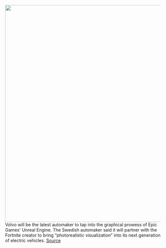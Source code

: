 <img src='https://cdn.vox-cdn.com/thumbor/GLAUha5liyHf_wXSYp9BtI70WDI=/0x0:1920x1080/1200x800/filters:focal(807x387:1113x693)/cdn.vox-cdn.com/uploads/chorus_image/image/70930192/301693_Volvo_Cars_and_Epic_Games_bring_real_time_photorealistic_visualisation.0.jpg' width='700px' /><br/>
Volvo will be the latest automaker to tap into the graphical prowess of Epic Games' Unreal Engine. The Swedish automaker said it will partner with the Fortnite creator to bring “photorealistic visualization” into its next generation of electric vehicles.
<a href='https://www.theverge.com/2022/6/1/23144461/volvo-epic-unreal-engine-hmi-human-machine-interface-partnership'> Source <a/>